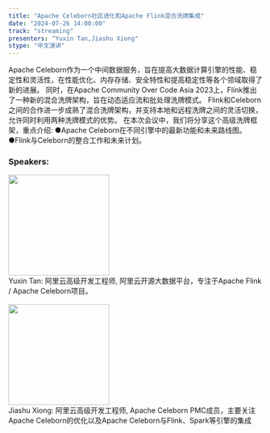 ```yaml
---
title: "Apache Celeborn社区进化和Apache Flink混合洗牌集成"
date: "2024-07-26 14:00:00" 
track: "streaming"
presenters: "Yuxin Tan,Jiashu Xiong"
stype: "中文演讲"
---
```

Apache Celeborn作为一个中间数据服务，旨在提高大数据计算引擎的性能、稳定性和灵活性，在性能优化、内存存储、安全特性和提高稳定性等各个领域取得了新的进展。
同时，在Apache Community Over Code Asia 2023上，Flink推出了一种新的混合洗牌架构，旨在动态适应流和批处理洗牌模式。
Flink和Celeborn之间的合作进一步成熟了混合洗牌架构，并支持本地和远程洗牌之间的灵活切换，允许同时利用两种洗牌模式的优势。
在本次会议中，我们将分享这个高级洗牌框架，重点介绍:
●Apache Celeborn在不同引擎中的最新功能和未来路线图。
●Flink与Celeborn的整合工作和未来计划。
 ### Speakers: 
 <img src="https://sessionize.com/image/cb98-400o400o1-KqhmExyJVz9PPfqQDfRa7V.png" width="200" /><br>Yuxin Tan: 阿里云高级开发工程师, 阿里云开源大数据平台，专注于Apache Flink / Apache Celeborn项目。
 <br><br><img src="https://sessionize.com/image/b0bb-400o400o1-Jde4MGnDZsTAE7Kbn5uYbL.jpg" width="200" /><br>Jiashu Xiong: 阿里云高级开发工程师, Apache Celeborn PMC成员，主要关注Apache Celeborn的优化以及Apache Celeborn与Flink、Spark等引擎的集成
 <br><br>